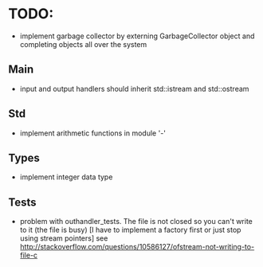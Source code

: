# TODO:

* implement garbage collector by externing GarbageCollector object and completing objects all over the system

## Main

* input and output handlers should inherit std::istream and std::ostream

## Std

* implement arithmetic functions in module '-'

## Types

* implement integer data type

## Tests

* problem with outhandler_tests. The file is not closed so you can't write to it (the file is busy) [I have to implement a factory first or just stop using stream pointers] see http://stackoverflow.com/questions/10586127/ofstream-not-writing-to-file-c
